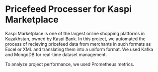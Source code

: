 # Pricefeed Processer for Kaspi Marketplace

Kaspi Marketplace is one of the largest online shopping platforms in Kazakhstan, owned by Kaspi Bank. In this project, we automated the process of recieving pricefeed data from merchants in such formats as Excel or XML and translating them into a uniform format. We used Kafka and MongoDB for real-time dataset management. 

To analyze project performance, we used Prometheus metrics. 
